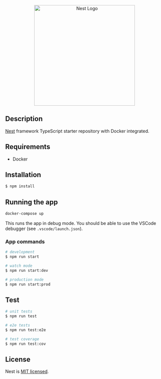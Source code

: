 <p align="center">
  <a href="http://nestjs.com/" target="blank"><img src="https://nestjs.com/img/logo_text.svg" width="320" alt="Nest Logo" /></a>
</p>

## Description

[Nest](https://github.com/nestjs/nest) framework TypeScript starter repository with Docker integrated.

## Requirements

- Docker

## Installation

```bash
$ npm install
```

## Running the app

```bash
docker-compose up
```

This runs the app in debug mode. You should be able to use the VSCode debugger (see `.vscode/launch.json`).

### App commands

```bash
# development
$ npm run start

# watch mode
$ npm run start:dev

# production mode
$ npm run start:prod
```

## Test

```bash
# unit tests
$ npm run test

# e2e tests
$ npm run test:e2e

# test coverage
$ npm run test:cov
```

## License

Nest is [MIT licensed](LICENSE).
